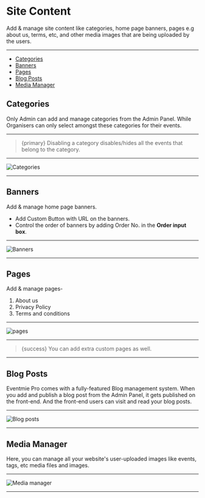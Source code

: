 # Site Content

Add & manage site content like categories, home page banners, pages e.g about us, terms, etc, and other media images that are being uploaded by the users.

---

- [Categories](#categories)
- [Banners](#banners)
- [Pages](#pages)
- [Blog Posts](#Blog-Posts)
- [Media Manager](#Media-Manager)


<a name="categories"></a>
## Categories

Only Admin can add and manage categories from the Admin Panel. While Organisers can only select amongst these categories for their events.

---

>{primary} Disabling a category disables/hides all the events that belong to the category. 

---

![Categories](/images/content-categories.jpg "Categories")

---


<a name="Banners"></a>
## Banners

Add & manage home page banners. 

- Add Custom Button with URL on the banners.
- Control the order of banners by adding Order No. in the **Order input box**.

---

![Banners](/images/admin-banner-options.jpg "Banners")

---


<a name="Pages"></a>
## Pages

Add & manage pages-

1. About us
2. Privacy Policy
3. Terms and conditions

---

![pages](/images/content-pages.jpg "pages")

---

>{success} You can add extra custom pages as well. 

---

<a name="Blog-Posts"></a>
## Blog Posts

Eventmie Pro comes with a fully-featured Blog management system. When you add and publish a blog post from the Admin Panel, it gets published on the front-end. And the front-end users can visit and read your blog posts. 

---

![Blog posts](/images/content-post.jpg "Blog posts")

---


<a name="Media-Manager"></a>
## Media Manager

Here, you can manage all your website's user-uploaded images like events, tags, etc media files and images. 

---

![Media manager](/images/content-media.jpg "Media manager")

---